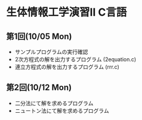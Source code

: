 # 生体情報工学演習Ⅱ C言語

## 第1回(10/05 Mon)
- サンプルプログラムの実行確認 
- 2次方程式の解を出力するプログラム (2equation.c)
- 連立方程式の解を出力するプログラム (rrr.c)

## 第2回(10/12 Mon)
- 二分法にて解を求めるプログラム
- ニュートン法にて解を求めるプログラム